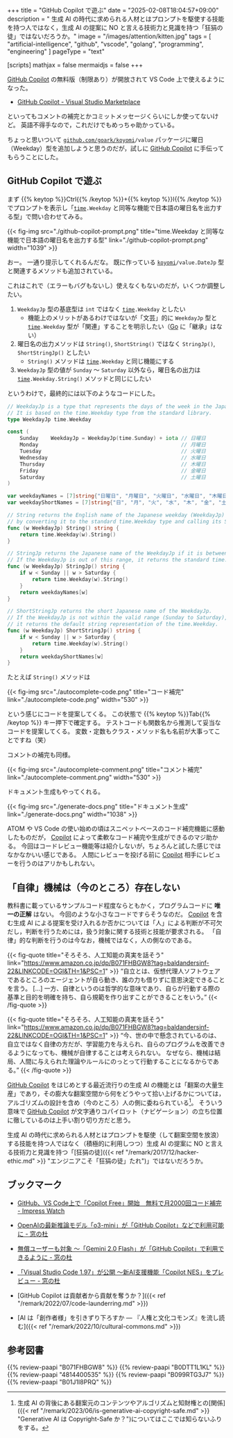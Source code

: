 +++
title = "GitHub Copilot で遊ぶ"
date =  "2025-02-08T18:04:57+09:00"
description = " 生成 AI の時代に求められる人材とはプロンプトを駆使する技能を持つ人ではなく，生成 AI の提案に NO と言える技術力と見識を持つ「狂狷の徒」ではないだろうか。"
image = "/images/attention/kitten.jpg"
tags = [ "artificial-intelligence", "github", "vscode", "golang", "programming", "engineering" ]
pageType = "text"

[scripts]
  mathjax = false
  mermaidjs = false
+++

[GitHub Copilot] の無料版（制限あり）が開放されて VS Code 上で使えるようになった。

- [GitHub Copilot - Visual Studio Marketplace](https://marketplace.visualstudio.com/items?itemName=GitHub.copilot)

といってもコメントの補完とかコミットメッセージくらいにしか使ってないけど。
英語不得手なので，これだけでもめっちゃ助かっている。

ちょっと思いついて [`github.com/goark/koyomi`]`/value` パッケージに曜日（Weekday）型を追加しようと思うのだが，試しに [GitHub Copilot] に手伝ってもらうことにした。

## GitHub Copilot で遊ぶ

まず {{% keytop %}}Ctrl{{% /keytop %}}+{{% keytop %}}I{{% /keytop %}} でプロンプトを表示し「[`time`]`.Weekday` と同等な機能で日本語の曜日名を出力する型」で問い合わせてみる。

{{< fig-img src="./github-copilot-prompt.png" title="time.Weekday と同等な機能で日本語の曜日名を出力する型" link="./github-copilot-prompt.png" width="1039" >}}

おー。
一通り提示してくれるんだな。
既に作っている [`koyomi`][`github.com/goark/koyomi`]`/value.DateJp` 型と関連するメソッドも追加されている。

これはこれで（エラーもバグもないし）使えなくもないのだが，いくつか調整したい。

1. `WeekdayJp` 型の基底型は `int` ではなく [`time`]`.Weekday` としたい
   - 機能上のメリットがあるわけではないが「文芸」的に `WeekdayJp` 型と [`time`]`.Weekday` 型が「関連」することを明示したい（[Go] に「継承」はない）
2. 曜日名の出力メソッドは `String()`, `ShortString()` ではなく `StringJp()`, `ShortStringJp()` としたい
   - `String()` メソッドは [`time`]`.Weekday` と同じ機能にする
3. `WeekdayJp` 型の値が `Sunday` 〜 `Saturday` 以外なら，曜日名の出力は [`time`]`.Weekday.String()` メソッドと同じにしたい

というわけで，最終的には以下のようなコードにした。

```go
// WeekdayJp is a type that represents the days of the week in the Japanese context.
// It is based on the time.Weekday type from the standard library.
type WeekdayJp time.Weekday

const (
    Sunday    WeekdayJp = WeekdayJp(time.Sunday) + iota // 日曜日
    Monday                                              // 月曜日
    Tuesday                                             // 火曜日
    Wednesday                                           // 水曜日
    Thursday                                            // 木曜日
    Friday                                              // 金曜日
    Saturday                                            // 土曜日
)

var weekdayNames = [7]string{"日曜日", "月曜日", "火曜日", "水曜日", "木曜日", "金曜日", "土曜日"}
var weekdayShortNames = [7]string{"日", "月", "火", "水", "木", "金", "土"}

// String returns the English name of the Japanese weekday (WeekdayJp)
// by converting it to the standard time.Weekday type and calling its String method.
func (w WeekdayJp) String() string {
    return time.Weekday(w).String()
}

// StringJp returns the Japanese name of the WeekdayJp if it is between Sunday and Saturday.
// If the WeekdayJp is out of this range, it returns the standard time.Weekday string representation.
func (w WeekdayJp) StringJp() string {
    if w < Sunday || w > Saturday {
        return time.Weekday(w).String()
    }
    return weekdayNames[w]
}

// ShortStringJp returns the short Japanese name of the WeekdayJp.
// If the WeekdayJp is not within the valid range (Sunday to Saturday),
// it returns the default string representation of the time.Weekday.
func (w WeekdayJp) ShortStringJp() string {
    if w < Sunday || w > Saturday {
        return time.Weekday(w).String()
    }
    return weekdayShortNames[w]
}
```

たとえば `String()` メソッドは

{{< fig-img src="./autocomplete-code.png" title="コード補完" link="./autocomplete-code.png" width="530" >}}

という感じにコードを提案してくる。
この状態で {{% keytop %}}Tab{{% /keytop %}} キー押下で確定する。
テストコードも関数名から推測して妥当なコードを提案してくる。
変数・定数もクラス・メソッド名も名前が大事ってことですね（笑）

コメントの補完も同様。

{{< fig-img src="./autocomplete-comment.png" title="コメント補完" link="./autocomplete-comment.png" width="530" >}}

ドキュメント生成もやってくれる。

{{< fig-img src="./generate-docs.png" title="ドキュメント生成" link="./generate-docs.png" width="1038" >}}

ATOM や VS Code の使い始めの頃はスニペットベースのコード補完機能に感動したものだが， [Copilot][GitHub Copilot] によって柔軟なコード補完や生成ができるのマジ助かる。
今回はコードレビュー機能等は紹介しないが，ちょろんと試した感じではなかなかいい感じである。
人間にレビューを投げる前に [Copilot][GitHub Copilot] 相手にレビューを行うのはアリかもしれない。

## 「自律」機械は（今のところ）存在しない

教科書に載っているサンプルコード程度ならともかく，プログラムコードに **唯一の正解** はない。
今回のような小さなコードですらそうなのだ。
[Copilot][GitHub Copilot] を含む生成 AI による提案を受け入れるか否かについては「人」による判断が不可欠だし，判断を行うためには，扱う対象に関する技術と技能が要求される。
「自律」的な判断を行うのは今なお，機械ではなく，人の側なのである。

{{< fig-quote  title="そろそろ、人工知能の真実を話そう" link="https://www.amazon.co.jp/dp/B071FHBGW8?tag=baldandersinf-22&LINKCODE=OGI&TH=1&PSC=1" >}}
<q>自立とは、仮想代理人ソフトウェアであるところのエージェントが自ら動き、誰の力も借りずに意思決定できることを言う。
[...]
一方、自律というのは哲学的な意味であり、自らが行動する際の基準と目的を明確を持ち、自ら規範を作り出すことができることをいう。</q>
{{< /fig-quote >}}

{{< fig-quote  title="そろそろ、人工知能の真実を話そう" link="https://www.amazon.co.jp/dp/B071FHBGW8?tag=baldandersinf-22&LINKCODE=OGI&TH=1&PSC=1" >}}
<q>今、世の中で懸念されているのは、自立ではなく自律の方だが、学習能力を与えられ、自らのプログラムを改善できるようになっても、機械が自律することは考えられない。
なぜなら、機械は結局、人間に与えられた理論やルールにのっとって行動することになるからである。</q>
{{< /fig-quote >}}

[GitHub Copilot] をはじめとする最近流行りの生成 AI の機能とは「翻案の大量生産」であり，その膨大な翻案空間から何をどうやって拾い上げるかについては，アルゴリズムの設計を含め（今のところ）人の側に委ねられている[^c1]。
そういう意味で [GitHub Copilot] が文字通りコパイロット（ナビゲーション）の立ち位置に徹しているのは上手い割り切り方だと思う。

[^c1]: 生成 AI の背後にある翻案元のコンテンツやアルゴリズムと知財権との[関係]({{< ref "/remark/2023/06/is-generative-ai-copyright-safe.md" >}} "Generative AI は Copyright-Safe か？")についてはここでは知らないふりをする。

生成 AI の時代に求められる人材とはプロンプトを駆使（して翻案空間を放浪）する技能を持つ人ではなく（積極的に利用しつつ）生成 AI の提案に NO と言える技術力と見識を持つ「[狂狷の徒]({{< ref "/remark/2017/12/hacker-ethic.md" >}} "エンジニアこそ「狂狷の徒」たれ")」ではないだろうか。

## ブックマーク

- [GitHub、VS Code上で「Copilot Free」開始　無料で月2000回コード補完 - Impress Watch](https://www.watch.impress.co.jp/docs/news/1649089.html)
- [OpenAIの最新推論モデル「o3-mini」が「GitHub Copilot」などで利用可能に - 窓の杜](https://forest.watch.impress.co.jp/docs/news/1659601.html)
- [無償ユーザーも対象 ～「Gemini 2.0 Flash」が「GitHub Copilot」で利用できるように - 窓の杜](https://forest.watch.impress.co.jp/docs/news/1660865.html)
- [「Visual Studio Code 1.97」が公開 ～新AI支援機能「Copilot NES」をプレビュー - 窓の杜](https://forest.watch.impress.co.jp/docs/news/1661141.html)

- [GitHub Copilot は貢献者から貢献を奪うか？]({{< ref "/remark/2022/07/code-launderring.md" >}})
- [AI は「創作者様」を引きずり下ろすか — 『人権と文化コモンズ』を流し読む]({{< ref "/remark/2022/10/cultural-commons.md" >}})

[GitHub Copilot]: http://copilot.github.com/ "GitHub Copilot · Your AI pair programmer"
[Go]: https://go.dev/
[`github.com/goark/koyomi`]: https://github.com/goark/koyomi "GitHub - goark/koyomi: 日本のこよみ"
[`time`]: https://pkg.go.dev/time "time package - time - Go Packages"

## 参考図書

{{% review-paapi "B071FHBGW8" %}} <!-- 人工知能の真実を話そう -->
{{% review-paapi "B0DTT1L1KL" %}} <!-- 「日経サイエンス」2025年3月号 -->
{{% review-paapi "4814400535" %}} <!-- 効率的なGo : Efficient Go -->
{{% review-paapi "B099RTG3J7" %}} <!-- 著作権は文化を発展させるのか: 人権と文化コモンズ -->
{{% review-paapi "B01J1I8PRQ" %}} <!-- 社会は情報化の夢を見る -->
